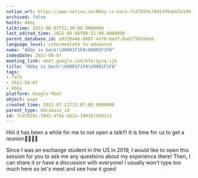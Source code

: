 ```yaml
---
notion_url: https://www.notion.so/Abby-is-back-7cd7929c78d14f8abb2a14916f54d1c3
archived: false
hosts: Abby
talktime: 2021-08-07T21:30:00.0000000
last_edited_time: 2021-08-06T00:21:00.0000000
parent_database_id: e9339446-880f-4ef0-8ad7-8ad1f507dded
language_level: intermediate to advanced
name: "Abby is back!\U0001F1FA\U0001F1F8"
indexDate: 2021-08-07
meeting_link: meet.google.com/bfa-qyzq-ijb
title: "Abby is back!\U0001F1FA\U0001F1F8"
tags:
- Talk
- 2021-08-07
- Abby
platform: Google Meet
object: page
created_time: 2021-07-21T13:07:00.0000000
parent_type: database_id
id: 7cd7929c-78d1-4f8a-bb2a-14916f54d1c3
---
```


Hiiii it has been a while for me to not open a talk!!!
It is time for us to get a reunion🥰🥰👌🏻

Since I was an exchange student in the US in 2019, I would like to open this session for you to ask me any questions about my experience there! Then, I can share it or have a discussion with everyone! I usually won't type too much here so let's meet and see how it goes!








